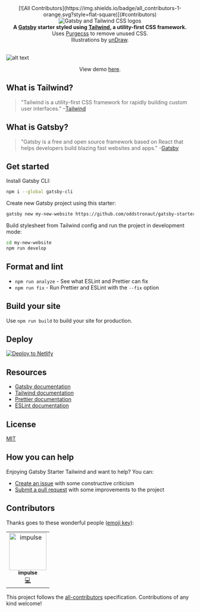 <div align="center">
[![All Contributors](https://img.shields.io/badge/all_contributors-1-orange.svg?style=flat-square)](#contributors)
  <img src="https://image.ibb.co/cJjPN7/gatsby_tailwind.png" alt="Gatsby and Tailwind CSS logos">
</div>

<div align="center">
  <strong>A <a href="https://www.gatsbyjs.org/">Gatsby</a> starter styled using <a href="https://tailwindcss.com/">Tailwind</a>, a utility-first CSS framework.</strong><br />
  Uses <a href="https://www.purgecss.com/">Purgecss</a> to remove unused CSS.<br />
  Illustrations by <a href="https://undraw.co/">unDraw</a>.
  <br />
  <br />
</div>
  
![alt text](https://image.ibb.co/jv6FC7/gatsby_starter_tailwind.png "Screenshot of Gatsby Starter Tailwind homepage")
  
<p align="center">View demo <a href="https://quizzical-mcclintock-0226ac.netlify.com/">here</a>.</p>

## What is Tailwind?
>"Tailwind is a utility-first CSS framework for rapidly building custom user interfaces."
–[Tailwind](https://tailwindcss.com)

## What is Gatsby?
>"Gatsby is a free and open source framework based on React that helps developers build blazing fast websites and apps." -[Gatsby](https://www.gatsbyjs.org/)

## Get started

Install Gatsby CLI:
```sh
npm i --global gatsby-cli
```

Create new Gatsby project using this starter:
```sh
gatsby new my-new-website https://github.com/oddstronaut/gatsby-starter-tailwind
```

Build stylesheet from Tailwind config and run the project in development mode:
```sh
cd my-new-website
npm run develop
```

## Format and lint
* `npm run analyze` - See what ESLint and Prettier can fix
* `npm run fix` - Run Prettier and ESLint with the `--fix` option

## Build your site
Use `npm run build` to build your site for production.

## Deploy

[![Deploy to Netlify](https://www.netlify.com/img/deploy/button.svg)](https://app.netlify.com/start/deploy?repository=https://github.com/oddstronaut/gatsby-starter-tailwind)

## Resources
* [Gatsby documentation](https://www.gatsbyjs.org/docs/)
* [Tailwind documentation](https://tailwindcss.com/docs/what-is-tailwind/)
* [Prettier documentation](https://prettier.io/docs/en/index.html)
* [ESLint documentation](https://eslint.org/docs/user-guide/configuring)

## License
[MIT](https://github.com/oddstronaut/gatsby-starter-tailwind/blob/master/LICENSE.md)

## How you can help
Enjoying Gatsby Starter Tailwind and want to help? You can:
* [Create an issue](https://github.com/oddstronaut/gatsby-starter-tailwind/issues/new) with some constructive criticism
* [Submit a pull request](https://github.com/oddstronaut/gatsby-starter-tailwind/compare) with some improvements to the project

## Contributors

Thanks goes to these wonderful people ([emoji key](https://allcontributors.org/docs/en/emoji-key)):

<!-- ALL-CONTRIBUTORS-LIST:START - Do not remove or modify this section -->
<!-- prettier-ignore -->
<table><tr><td align="center"><a href="http://impuls.dev"><img src="https://avatars3.githubusercontent.com/u/8146736?v=4" width="100px;" alt="impulse"/><br /><sub><b>impulse</b></sub></a><br /><a href="https://github.com/Oddstronaut/gatsby-starter-tailwind/commits?author=impulse" title="Code">💻</a></td></tr></table>

<!-- ALL-CONTRIBUTORS-LIST:END -->

This project follows the [all-contributors](https://github.com/all-contributors/all-contributors) specification. Contributions of any kind welcome!